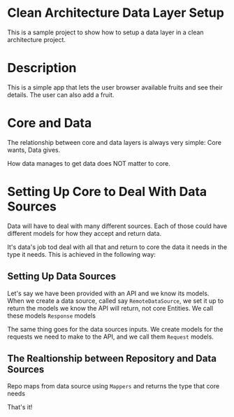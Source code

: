 # Clean Architecture Data Layer Setup

This is a sample project to show how to setup a data layer in a clean architecture project.

# Description

This is a simple app that lets the user browser available fruits and see their details. The user can also add a fruit.

# Core and Data

The relationship between core and data layers is always very simple: Core wants, Data gives.

How data manages to get data does NOT matter to core.

# Setting Up Core to Deal With Data Sources

Data will have to deal with many different sources. Each of those could have different models for how they accept and return data.

It's data's job tod deal with all that and return to core the data it needs in the type it needs. This is achieved in the following way:

## Setting Up Data Sources

Let's say we have been provided with an API and we know its models. When we create a data source, called say `RemoteDataSource`, we set it up to return the models we know the API will return, not core Entities. We call these models `Response` models

The same thing goes for the data sources inputs. We create models for the requests we need to make to the API, and we call them `Request` models.

## The Realtionship between Repository and Data Sources

Repo maps from data source using `Mappers` and returns the type that core needs

That's it!
